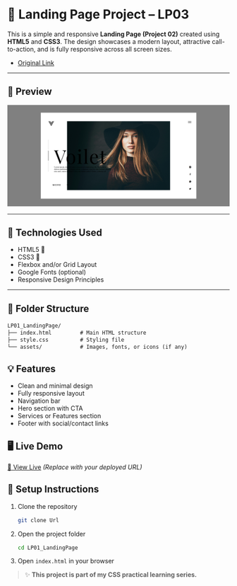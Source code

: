 # 🚀 Landing Page Project – LP03

This is a simple and responsive **Landing Page (Project 02)** created using **HTML5** and **CSS3**. The design showcases a modern layout, attractive call-to-action, and is fully responsive across all screen sizes.

- [Original Link](https://dribbble.com/shots/4986428-Fi-Store)
---

## 📸 Preview

![Desktop View](./assets/images/Destop%20View.png)


---

## 🧰 Technologies Used

- HTML5 🧱
- CSS3 🎨
- Flexbox and/or Grid Layout
- Google Fonts (optional)
- Responsive Design Principles

---

## 📁 Folder Structure

```
LP01_LandingPage/
├── index.html         # Main HTML structure
├── style.css          # Styling file
└── assets/            # Images, fonts, or icons (if any)
```

## 💡 Features

- Clean and minimal design
- Fully responsive layout
- Navigation bar
- Hero section with CTA
- Services or Features section
- Footer with social/contact links


## 🖥️ Live Demo

[🔗 View Live](https://your-live-link.com) *(Replace with your deployed URL)*

## 📌 Setup Instructions

1. Clone the repository  
   ```bash
   git clone Url
   ```

2. Open the project folder  
   ```bash
   cd LP01_LandingPage
   ```

3. Open `index.html` in your browser


> ✨ **This project is part of my CSS practical learning series.**
